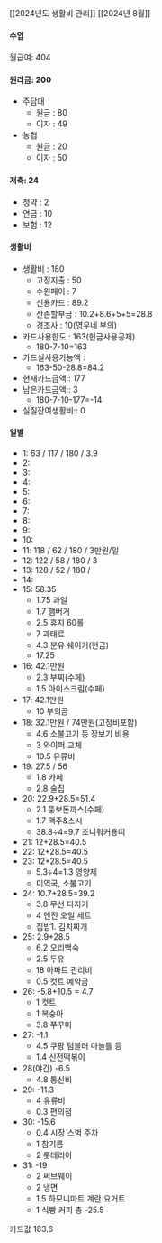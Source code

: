 
[[2024년도 생활비 관리]]
[[2024년 8월]]

#### 수입
월급여: 404

#### 원리금: 200
- 주담대
	- 원금 : 80
	- 이자 : 49
- 농협
	- 원금 : 20
	- 이자 : 50

#### 저축: 24
- 청약 : 2
- 연금 : 10
- 보험 : 12

#### 생활비
- 생활비 : 180
	- 고정지출 : 50
	- 수원페이 : 7
	- 신용카드 : 89.2
	- 잔존할부금 : 10.2+8.6+5+5=28.8
	- 경조사 : 10(영우네 부의)
- 카드사용한도 : 163(현금사용공제)
	- 180-7-10=163
- 카드실사용가능액 : 
	- 163-50-28.8=84.2
- 현재카드금액:: 177
- 남은카드금액:: 3
	- 180-7-10-177=-14
- 실질잔여생활비:: 0

#### 일별
- 1: 63 / 117 / 180 / 3.9
- 2: 
- 3: 
- 4: 
- 5: 
- 6:
- 7: 
- 8: 
- 9: 
- 10: 
- 11: 118 / 62 / 180 / 3만원/일
- 12: 122 / 58 / 180 / 3
- 13: 128 / 52 / 180 / 
- 14: 
- 15: 58.35
	- 1.75 과일
	- 1.7 햄버거
	- 2.5 휴지 60롤
	- 7 과태료
	- 4.3 분유 쉐이커(현금)
	- 17.25
- 16: 42.1만원
	- 2.3 부찌(수페)
	- 1.5 아이스크림(수페)
- 17: 42.1만원
	- 10 부의금
- 18: 32.1만원 / 74만원(고정비포함)
	- 4.6 소불고기 등 장보기 비용
	- 3 와이퍼 교체
	- 10.5 유류비
- 19: 27.5 / 56
	- 1.8 카페
	- 2.8 술집
- 20: 22.9+28.5=51.4
	- 2.1 뚱보돈까스(수페)
	- 1.7 맥주&스시
	- 38.8÷4=9.7 조니워커용띠
- 21: 12+28.5=40.5
- 22: 12+28.5=40.5
- 23: 12+28.5=40.5
	- 5.3÷4=1.3 영양제
	- 미역국, 소불고기
- 24: 10.7+28.5=39.2
	- 3.8 무선 다지기
	- 4 엔진 오일 세트
	- 집밥1. 김치찌개
- 25: 2.9+28.5
	- 6.2 오리백숙
	- 2.5 두유
	- 18 아파트 관리비
	- 0.5 컷트 예약금
- 26: -5.8+10.5 = 4.7
	- 1 컷트
	- 1 복숭아
	- 3.8 쭈꾸미
- 27: -1.1
	- 4.5 쿠팡 텀블러 마늘틀 등
	- 1.4 신전떡볶이
- 28(야간) -6.5
	- 4.8 통신비
- 29: -11.3
	- 4 유류비
	- 0.3 편의점
- 30: -15.6
	- 0.4 시장 스벅 주차
	- 1 참기름
	- 2 롯데리아 
- 31: -19
	- 2 써브웨이
	- 2 냉면
	- 1.5 하모니마트 계란 요거트
	- 1 식빵 커피
총 -25.5

카드값 183.6
